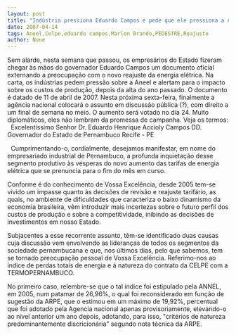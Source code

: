 ```yaml
---
layout: post
title: "Indústria pressiona Eduardo Campos e pede que ele pressiona a Aneel por reajuste brando na Celpe"
date: 2007-04-14
tags: Aneel,Celpe,eduardo campos,Marlon Brando,PEDESTRE,Reajuste
author: None
---
```


Sem alarde, nesta semana que passou, os empresários do Estado fizeram chegar às mãos do governador Eduardo Campos um documento oficial externando a preocupação com o novo reajuste da energia elétrica.
Na carta, os indústrias pedem pressão sobre a Aneel e alertam para o impacto sobre os custos de produção, depois da alta do ano passado.
O documento é datado de 11 de abril de 2007. Nesta próxima sexta-feira, finalmente a agência nacional colocará o assunto em discussão pública (?), com direito a um final de semana no meio. O aumento será votado no dia 24.
Muito diplomáticos, eles não lembram da promessa de campanha.
Veja os termos:
&nbsp;
Excelentíssimo Senhor
Dr. Eduardo Henrique Accioly Campos
DD. Governador do Estado de Pernambuco
Recife - PE

&nbsp;
Cumprimentando-o, cordialmente, desejamos manifestar, em nome do empresariado industrial de Pernambuco, a profunda inquietação desse segmento produtivo às vésperas do novo aumento das tarifas de energia elétrica que se prenuncia para o fim do mês em curso. 

Conforme é do conhecimento de Vossa Excelência, desde 2005 tem-se vivido um impasse quanto às decisões de revisão e reajuste tarifário, as quais, no ambiente de dificuldades que caracteriza o baixo dinamismo da economia brasileira, vêm introduzir mais incertezas sobre o futuro perfil dos custos de produção e sobre a competitividade, inibindo as decisões de investimentos em nosso Estado.

Subjacentes a esse recorrente assunto, têm-se identificado duas causas cuja discussão vem envolvendo as lideranças de todos os segmentos da sociedade pernambucana e que, nos últimos dias, pelo que sabemos, tem se tornado preocupação pessoal de Vossa Excelência. Referimo-nos ao índice de perdas totais de energia e à natureza do contrato da CELPE com a TERMOPERNAMBUCO. 

No primeiro caso, relembre-se que o tal índice foi estipulado pela ANNEL, em 2005, num patamar de 26,96%, o qual foi reconsiderado em função de sugestão da ARPE, que o estimou em um máximo de 19,92%, percentual que foi adotado pela Agencia nacional apenas provisoriamente, elevando-o ao nível anterior um ano depois, adotando, para isso, \"critérios de natureza predominantemente discricionária\" segundo nota técnica da ARPE. 